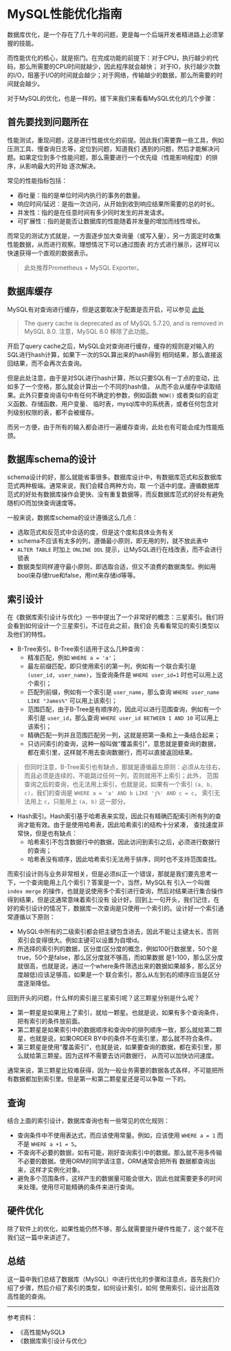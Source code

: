 # MySQL性能优化指南

数据库优化，是一个存在了几十年的问题，更是每一个后端开发者精进路上必须掌握的技能。

而性能优化的核心，就是抠门。在完成功能的前提下：对于CPU，执行越少的代码，那么所需要的CPU时间就越少，因此程序就会越快；
对于IO，执行越少次数的I/O，阻塞于I/O的时间就会越少；对于网络，传输越少的数据，那么所需要的时间就会越少。

对于MySQL的优化，也是一样的。接下来我们来看看MySQL优化的几个步骤：

## 首先要找到问题所在

性能测试，重现问题，这是进行性能优化的前提。因此我们需要靠一些工具，例如压测工具、慢查询日志等，定位到问题，知道我们
遇到的问题，然后才能解决问题。如果定位到多个性能问题，那么需要进行一个优先级（性能影响程度）的排序，从影响最大的开始
逐次解决。

常见的性能指标包括：

- 吞吐量：指的是单位时间内执行的事务的数量。
- 响应时间/延迟：是指一次访问，从开始到收到响应结果所需要的总的时长。
- 并发性：指的是在任意时间有多少同时发生的并发请求。
- 可扩展性：指的是能否让数据库的性能随着并发量的增加而线性增长。

而常见的测试方式就是，一方面逐步加大查询量（或写入量），另一方面定时收集性能数据，从而进行观察。理想情况下可以通过图表
的方式进行展示，这样可以快速获得一个直观的数据表示。

> 此处推荐Prometheus + MySQL Exporter。

## 数据库缓存

MySQL有对查询进行缓存，但是这要取决于配置是否开启，可以参见 [此处](https://dev.mysql.com/doc/refman/5.7/en/query-cache.html)

> The query cache is deprecated as of MySQL 5.7.20, and is removed in MySQL 8.0. 注意，MySQL 8.0 移除了此功能。

开启了query cache之后，MySQL会对查询进行缓存，缓存的规则是对输入的SQL进行hash计算，如果下一次的SQL算出来的hash得到
相同结果，那么直接返回结果，而不会再次去查询。

但是此处注意，由于是对SQL进行hash计算，所以只要SQL有一丁点的变动，比如多了一个空格，那么就会计算出一个不同的hash值，
从而不会从缓存中读取结果。此外只要查询语句中有任何不确定的参数，例如函数 `NOW()` 或者类似的自定义函数、存储函数、用户变量、
临时表，mysql库中的系统表，或者任何包含对列级别权限的表，都不会被缓存。

而另一方便，由于所有的输入都会进行一遍缓存查询，此处也有可能会成为性能瓶颈。

## 数据库schema的设计

schema设计的好，那么就能省事很多。数据库设计中，有数据库范式和反数据库范式两种极端。通常来说，我们会糅合两种方向，取
一个适中的度。遵循数据库范式的好处有数据库操作会更快、没有重复数据等，而反数据库范式的好处有避免随机IO而加快查询速度等。

一般来说，数据库schema的设计遵循这么几点：

- 选取范式和反范式中合适的度，但是这个度和具体业务有关
- schema不应该有太多的列，遵循最小原则，即无用的列，就不放此表中
- `ALTER TABLE` 时加上 `ONLINE DDL` 提示，让MySQL进行在线改表，而不会进行锁表
- 数据类型同样遵守最小原则，即选取合适，但又不浪费的数据类型。例如用bool来存储true和false，用int来存储id等等。

## 索引设计

在《数据库索引设计与优化》一书中提出了一个非常好的概念：三星索引。我们将会看到如何设计一个三星索引。不过在此之前，我们会
先看看常见的索引类型以及他们的特性。

- B-Tree索引。B-Tree索引适用于这么几种查询：
    - 精准匹配，例如 `WHERE a = 'a'`；
    - 最左前缀匹配，即只使用索引的第一列，例如有一个联合索引是 `(user_id, user_name)`，当查询条件是 `WHERE user_id=1` 时也可以用上这个索引；
    - 匹配列前缀，例如有一个索引是 `user_name`，那么查询 `WHERE user_name LIKE "James%"` 可以用上该索引；
    - 范围匹配，由于B-Tree是有顺序的，因此可以进行范围查询，例如有一个索引是 `user_id`，那么查询 `WHERE user_id BETWEEN 1 AND 10` 可以用上该索引；
    - 精确匹配一列并且范围匹配另一列，这就是把第一条和上一条结合起来；
    - 只访问索引的查询，这种一般叫做“覆盖索引”，意思就是要查询的数据，都在索引里，这样就不用去查询数据行，而可以直接返回结果。

> 但同时注意，B-Tree索引也有缺点，那就是遵循最左原则：必须从左往右，而且必须是连续的，不能跳过任何一列，否则就用不上索引；此外，
> 范围查询之后的查询，也无法用上索引，也就是说，如果有一个索引 `(a, b, c)`，我们的查询是 `WHERE a = 'a' AND b LIKE 'j%' AND c = c`，
> 索引无法用上 `c`，只能用上 `(a, b)` 这一部分。

- Hash索引。Hash索引基于哈希表来实现，因此只有精确匹配索引所有列的查询才能有效。由于是使用哈希表，因此哈希索引的结构十分紧凑，
查找速度非常快，但是也有缺点：
    - 哈希索引不包含数据行中的数据，因此访问到索引之后，必须进行数据行的查询；
    - 哈希表没有顺序，因此哈希索引无法用于排序，同时也不支持范围查找。

而索引设计则与业务非常相关，但是必须纠正一个错误，那就是我们要先思考一下，一个查询能用上几个索引？答案是一个，当然，MySQL有
引入一个叫做 `index merge` 的操作，也就是说使用多个索引进行查询，然后对结果进行集合操作得到结果，但是这通常意味着索引没有
设计好。回到上一句开头，我们记住，在好的索引设计的情况下，数据库一次查询是只使用一个索引的。设计好一个索引通常遵循以下原则：

- MySQL中所有的二级索引都会把主键包含进去，因此不能让主键太长，否则索引会变得很大。例如主键可以设置为自增id。
- 所选择的索引列的数据，区分度(区分度的概念，例如100行数据里，50个是true，50个是false，那么区分度就不够高，而如果数据
是1-100，那么区分度就很高，也就是说，通过一个where条件筛选出来的数据如果越多，那么区分度越低)应该足够高，如果是一个
联合索引，那么从左到右的顺序应当是区分度逐渐降低。

回到开头的问题，什么样的索引是三星索引呢？这三颗星分别是什么呢？

- 第一颗星是如果用上了索引，就给一颗星。也就是说，如果有多个查询条件，把有索引的条件放前面。
- 第二颗星是如果索引中的数据顺序和查询中的排列顺序一致，那么就给第二颗星，也就是说，如果ORDER BY中的条件不在索引里，那么就不符合条件。
- 第三颗星是使用“覆盖索引”，也就是说，如果要查询的数据，都在索引里，那么就给第三颗星。因为这样不需要去访问数据行，
从而可以加快访问速度。

通常来说，第三颗星比较难获得，因为一般业务需要的数据各式各样，不可能把所有数据都加到索引里。但是第一和第二颗星星还是可以争取
一下的。

## 查询

结合上面的索引设计，数据库查询也有一些常见的优化规则：

- 查询条件中不使用表达式，而应该使用常量。例如，应该使用 `WHERE a = 1` 而不是 `WHERE a +1 = 5`。
- 不查询不必要的数据，如有可能，刚好查询索引中的数据。那么就不用多传输不必要的数据。使用ORM的同学请注意，ORM通常会把所有
数据都查询出来，这样才实例化对象。
- 避免多个范围条件，这样产生的数据量可能会很大，因此也就需要更多的时间来处理。使用尽可能精确的条件来进行查询。

## 硬件优化

除了软件上的优化，如果性能仍然不够，那么就需要提升硬件性能了，这个就不在我们这一篇中来讲述了。

## 总结

这一篇中我们总结了数据库（MySQL）中进行优化的步骤和注意点，首先我们介绍了步骤，然后介绍了索引的类型，如何设计索引，如何
使用索引，设计出高效高性能的查询。

---

参考资料：

- 《高性能MySQL》
- 《数据库索引设计与优化》
